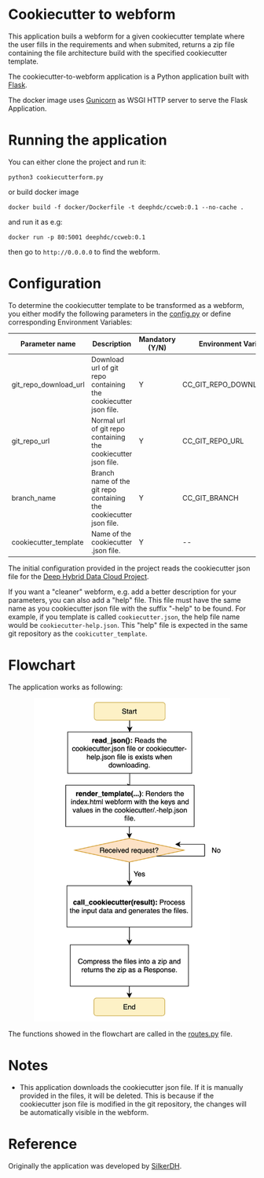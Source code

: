 # Cookiecutter to webform

This application buils a webform for a given cookiecutter template where the user fills in the requirements and when submited, returns a zip file containing the file architecture build with the specified cookiecutter template.
 
The cookiecutter-to-webform application is a Python application built with [Flask](https://flask.palletsprojects.com/).

The docker image uses [Gunicorn](https://gunicorn.org/) as WSGI HTTP server to serve the Flask Application.

# Running the application

You can either clone the project and run it:
```
python3 cookiecutterform.py
```
or build docker image 
```
docker build -f docker/Dockerfile -t deephdc/ccweb:0.1 --no-cache .
```
and run it as e.g:
```
docker run -p 80:5001 deephdc/ccweb:0.1
```
then go to `http://0.0.0.0` to find the webform.

# Configuration

To determine the cookiecutter template to be transformed as a webform, you either modify the following parameters in the  [config.py](https://github.com/vykozlov/cookiecutter-to-webform/blob/master/app/config.py) 
or define corresponding Environment Variables:

| Parameter name  | Description | Mandatory (Y/N) | Environment Variable |
| -------------- | ------------- |----------------|-----------------------|
| git_repo_download_url | Download url of git repo containing the cookiecutter json file. | Y | CC_GIT_REPO_DOWNLOAD_URL 
| git_repo_url | Normal url of git repo containing the cookiecutter json file. | Y | CC_GIT_REPO_URL
| branch_name | Branch name of the git repo containing the cookiecutter json file.  | Y | CC_GIT_BRANCH
| cookiecutter_template | Name of the cookiecutter .json file. | Y | --


The initial configuration provided in the project reads the cookiecutter json file for the [Deep Hybrid Data Cloud Project](https://github.com/deephdc/cookiecutter-deep/).

If you want a "cleaner" webform, e.g. add a better description for your parameters, you can also add a "help" file. This file must have the same name as you cookiecutter json file with the suffix "-help" to be found. For example, if you template is called `cookiecutter.json`, the help file name would be `cookiecutter-help.json`.
This "help" file is expected in the same git repository as the `cookicutter_template`.

# Flowchart

The application works as following:

<p align="center">
<img src="https://github.com/SilkeDH/cookiecutter-to-webform/blob/master/img/cookieflowchart.png" width="400"/>
</p>

The functions showed in the flowchart are called in the [routes.py](https://github.com/SilkeDH/cookiecutter-to-webform/blob/master/app/routes.py) file.

# Notes

- This application downloads the cookiecutter json file. If it is manually provided in the files, it will be deleted. This is because if the cookiecutter json file is modified in the git repository, the changes will be automatically visible in the webform.

# Reference

Originally the application was developed by [SilkerDH](https://github.com/SilkeDH/cookiecutter-to-webform).

